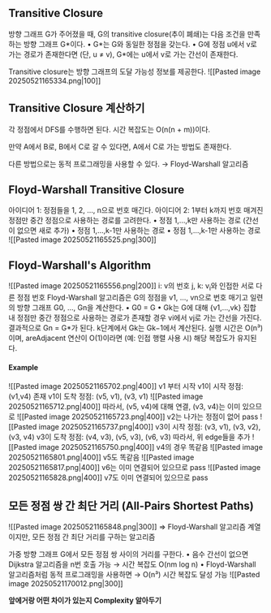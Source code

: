## Transitive Closure
방향 그래프 G가 주어졌을 때, G의 transitive closure(추이 폐쇄)는 다음 조건을 만족하는 방향 그래프 G\*이다.
	•	G\*는 G와 동일한 정점을 갖는다.
	•	G에 정점 u에서 v로 가는 경로가 존재한다면 (단, u ≠ v), G\*에는 u에서 v로 가는 간선이 존재한다.

Transitive closure는 방향 그래프의 도달 가능성 정보를 제공한다.
![[Pasted image 20250521165334.png|100]]
## Transitive Closure 계산하기
각 정점에서 DFS를 수행하면 된다.
시간 복잡도는 O(n(n + m))이다.

만약 A에서 B로, B에서 C로 갈 수 있다면,
A에서 C로 가는 방법도 존재한다.

다른 방법으로는 동적 프로그래밍을 사용할 수 있다.
→ Floyd-Warshall 알고리즘
## Floyd-Warshall Transitive Closure
아이디어 1: 정점들을 1, 2, …, n으로 번호 매긴다.
아이디어 2: 1부터 k까지 번호 매겨진 정점만 중간 정점으로 사용하는 경로를 고려한다.
	•	정점 1,…,k만 사용하는 경로 (간선이 없으면 새로 추가)
	•	정점 1,…,k-1만 사용하는 경로
	•	정점 1,…,k-1만 사용하는 경로
![[Pasted image 20250521165525.png|300]]
## Floyd-Warshall's Algorithm
![[Pasted image 20250521165556.png|200]]
i: v의 번호
j, k: v<sub>i</sub>와 인접한 서로 다른 정점 번호 
Floyd-Warshall 알고리즘은 G의 정점을 v1, …, vn으로 번호 매기고
일련의 방향 그래프 G0, …, Gn을 계산한다.
	•	G0 = G
	•	Gk는 G에 대해 {v1,…,vk} 집합 내 정점만 중간 정점으로 사용하는 경로가 존재할 경우 vi에서 vj로 가는 간선을 가진다.
결과적으로 Gn = G\*가 된다.
k단계에서 Gk는 Gk−1에서 계산된다.
실행 시간은 O(n³)이며, areAdjacent 연산이 O(1)이라면 (예: 인접 행렬 사용 시) 해당 복잡도가 유지된다.
#### Example
![[Pasted image 20250521165702.png|400]]
v1 부터 시작
v1이 시작 정점: (v1,v4) 존재
v1이 도착 정점: (v5, v1), (v3, v1)
![[Pasted image 20250521165712.png|400]]
따라서, (v5,  v4)에 대해 연결, (v3, v4)는 이미 있으므로
![[Pasted image 20250521165723.png|400]]
v2는 나가는 정점이 없어 pass
![[Pasted image 20250521165737.png|400]]
v3이 시작 정점: (v3, v1), (v3, v2), (v3, v4)
v3이 도착 정점: (v4, v3), (v5, v3), (v6, v3)
따라서, 위 edge들을 추가
![[Pasted image 20250521165750.png|400]]
v4의 경우 똑같음
![[Pasted image 20250521165801.png|400]]
v5도 똑같음
![[Pasted image 20250521165817.png|400]]
v6는 이미 연결되어 있으므로 pass
![[Pasted image 20250521165828.png|400]]
v7도 이미 연결되어 있으므로 pass
## 모든 정점 쌍 간 최단 거리 (All-Pairs Shortest Paths)
![[Pasted image 20250521165848.png|300]]
=> Floyd-Warshall 알고리즘 계열이지만, 모든 정점 간 최단 거리를 구하는 알고리즘

가중 방향 그래프 G에서 모든 정점 쌍 사이의 거리를 구한다.
•	음수 간선이 없으면 Dijkstra 알고리즘을 n번 호출 가능 → 시간 복잡도 O(nm log n)
•	Floyd-Warshall 알고리즘처럼 동적 프로그래밍을 사용하면 → O(n³) 시간 복잡도 달성 가능
![[Pasted image 20250521170012.png|300]]

**앞에거랑 어떤 차이가 있는지**
**Complexity 알아두기**